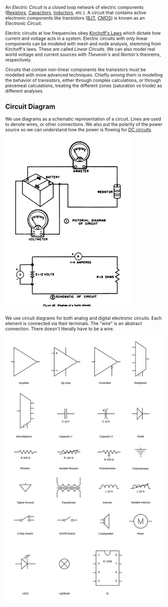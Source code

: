 
An *Electric Circuit* is a closed loop network of electric components ([Resistors](Resistance.md), [Capacitors](Capacitance.md), [Inductors](Inductance.md), etc.). A circuit that contains active electronic components like transistors ([BJT](Analog/BJT.md), [CMOS](Digital/CMOS.md)) is known as an *Electronic Circuit*.

Electric circuits at low frequencies obey [Kirchoff's Laws](Kirchoff's%20Laws.md) which dictate how current and voltage acts in a system. Electric circuits with only linear components can be modeled with mesh and node analysis, stemming from Kirchoff's laws. These are called *Linear Circuits*. We can also model real world voltage and current sources with *Thevenin's* and *Norton's* theorems, respectively.

Circuits that contain non-linear components like transistors must be modelled with more advanced techniques. Chiefly among them is modelling the behavior of transistors, either through complex calculations, or through piecemeal calculations, treating the different zones (saturation vs triode) as different analyses.

## Circuit Diagram

We use diagrams as a schematic representation of a circuit. Lines are used to denote wires, or other connections. We also put the polarity of the power source so we can understand how the power is flowing for [DC circuits](Electricity.md).

![](../Attachments/Pasted%20image%2020230119010210.png)

We use circuit diagrams for both analog and digital electronic circuits. Each element is connected via their terminals. The "wire" is an abstract connection. There doesn't literally have to be a wire.

![](../Attachments/Pasted%20image%2020230119012142.png)